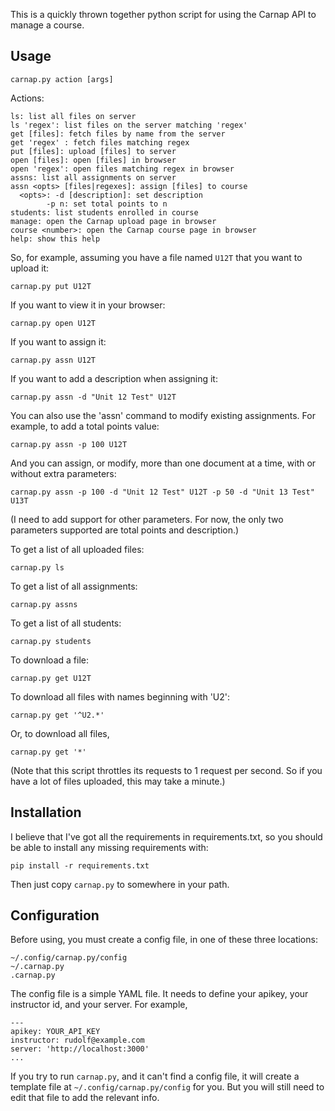 This is a quickly thrown together python script for using the Carnap API to
manage a course.

## Usage

    carnap.py action [args]

Actions:

    ls: list all files on server 
    ls 'regex': list files on the server matching 'regex'
    get [files]: fetch files by name from the server
    get 'regex' : fetch files matching regex
    put [files]: upload [files] to server
    open [files]: open [files] in browser
    open 'regex': open files matching regex in browser
    assns: list all assignments on server
    assn <opts> [files|regexes]: assign [files] to course
      <opts>: -d [description]: set description
            -p n: set total points to n
    students: list students enrolled in course
    manage: open the Carnap upload page in browser
    course <number>: open the Carnap course page in browser
    help: show this help

So, for example, assuming you have a file named `U12T` that you want to
upload it:

    carnap.py put U12T

If you want to view it in your browser:

    carnap.py open U12T

If you want to assign it:

    carnap.py assn U12T

If you want to add a description when assigning it:

    carnap.py assn -d "Unit 12 Test" U12T

You can also use the 'assn' command to modify existing assignments. For
example, to add a total points value:

    carnap.py assn -p 100 U12T

And you can assign, or modify, more than one document at a time, with or
without extra parameters:

    carnap.py assn -p 100 -d "Unit 12 Test" U12T -p 50 -d "Unit 13 Test" U13T

(I need to add support for other parameters. For now, the only two parameters
supported are total points and description.)

To get a list of all uploaded files:

    carnap.py ls

To get a list of all assignments:

    carnap.py assns

To get a list of all students:

    carnap.py students

To download a file:

    carnap.py get U12T

To download all files with names beginning with 'U2':

    carnap.py get '^U2.*'

Or, to download all files,

    carnap.py get '*'

(Note that this script throttles its requests to 1 request per second. So if
you have a lot of files uploaded, this may take a minute.)


## Installation

I believe that I've got all the requirements in requirements.txt, so you should be able to install any missing requirements with:

```
pip install -r requirements.txt
```

Then just copy `carnap.py` to somewhere in your path.

## Configuration

Before using, you must create a config file, in one of these three
locations:

    ~/.config/carnap.py/config
    ~/.carnap.py
    .carnap.py

The config file is a simple YAML file. It needs to define your apikey, your instructor id, and your server. For example,

```{.yaml}
---
apikey: YOUR_API_KEY
instructor: rudolf@example.com
server: 'http://localhost:3000'
...
```

If you try to run `carnap.py`, and it can't find a config file, it will
create a template file at `~/.config/carnap.py/config` for you. But you will
still need to edit that file to add the relevant info.


